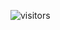 ![visitors](https://visitor-badge.glitch.me/badge?page_id=page.id&left_color=green&right_color=red)
                
